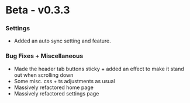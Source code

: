 # Beta - v0.3.3

### Settings
- Added an auto sync setting and feature.

### Bug Fixes + Miscellaneous
- Made the header tab buttons sticky + added an effect to make it stand out when scrolling down
- Some misc. css + ts adjustments as usual
- Massively refactored home page
- Massively refactored settings page